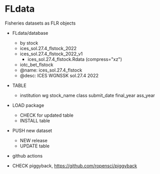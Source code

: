 # FLdata

Fisheries datasets as FLR objects

- FLdata/database
  - by stock
  - ices_sol.27.4_flstock_2022
  - ices_sol.27.4_flstock_2022_v1
    - ices_sol.27.4_flstock.Rdata (compress="xz")
  - iotc_bet_flstock
  - @name: ices_sol.27.4_flstock
  - @desc: ICES WGNSSK sol.27.4 2022

- TABLE
  - institution wg stock_name class submit_date final_year ass_year

- LOAD package
  - CHECK for updated table
  - INSTALL table

- PUSH new dataset
  - NEW release
  - UPDATE table

- github actions

- CHECK piggyback, https://github.com/ropensci/piggyback
